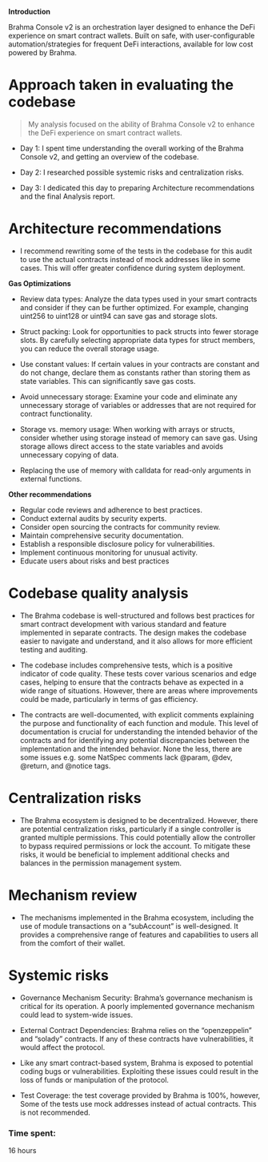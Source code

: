 **Introduction**

Brahma Console v2 is an orchestration layer designed to enhance the DeFi experience on smart contract wallets. Built on safe, with user-configurable automation/strategies for frequent DeFi interactions, available for low cost powered by Brahma.

# Approach taken in evaluating the codebase

>  My analysis focused on the ability of Brahma Console v2 to enhance the DeFi experience on smart contract wallets.

- Day 1: I spent time understanding the overall working of the Brahma Console v2, and getting an overview of the codebase.

- Day 2: I researched possible systemic risks and centralization risks.

- Day 3: I dedicated this day to preparing Architecture recommendations and the final Analysis report.

# Architecture recommendations

- I recommend rewriting some of the tests in the codebase for this audit to use the actual contracts instead of mock addresses like in some cases. This will offer greater confidence during system deployment. 

**Gas Optimizations**


- Review data types: Analyze the data types used in your smart contracts and consider if they can be further optimized. For example, changing uint256 to uint128 or uint94 can save gas and storage slots.
 
- Struct packing: Look for opportunities to pack structs into fewer storage slots. By carefully selecting appropriate data types for struct members, you can reduce the overall storage usage.
 
- Use constant values: If certain values in your contracts are constant and do not change, declare them as constants rather than storing them as state variables. This can significantly save gas costs. 

- Avoid unnecessary storage: Examine your code and eliminate any unnecessary storage of variables or addresses that are not required for contract functionality. 
- Storage vs. memory usage: When working with arrays or structs, consider whether using storage instead of memory can save gas. Using storage allows direct access to the state variables and avoids unnecessary copying of data.
 
- Replacing the use of memory with calldata for read-only arguments in external functions.

**Other recommendations**

- Regular code reviews and adherence to best practices. 
- Conduct external audits by security experts. 
- Consider open sourcing the contracts for community review. 
- Maintain comprehensive security documentation. 
- Establish a responsible disclosure policy for vulnerabilities. 
- Implement continuous monitoring for unusual activity. 
- Educate users about risks and best practices

# Codebase quality analysis

- The Brahma codebase is well-structured and follows best practices for smart contract development with various standard and feature implemented in separate contracts. The design makes the codebase easier to navigate and understand, and it also allows for more efficient testing and auditing.

- The codebase includes comprehensive tests, which is a positive indicator of code quality. These tests cover various scenarios and edge cases, helping to ensure that the contracts behave as expected in a wide range of situations. However, there are areas where improvements could be made, particularly in terms of gas efficiency.

- The contracts are well-documented, with explicit comments explaining the purpose and functionality of each function and module. This level of documentation is crucial for understanding the intended behavior of the contracts and for identifying any potential discrepancies between the implementation and the intended behavior. None the less, there are some issues e.g. some NatSpec comments lack @param, @dev, @return, and @notice tags.

# Centralization risks


- The Brahma ecosystem is designed to be decentralized. However, there are potential centralization risks, particularly if a single controller is granted multiple permissions. This could potentially allow the controller to bypass required permissions or lock the account. To mitigate these risks, it would be beneficial to implement additional checks and balances in the permission management system.


# Mechanism review

- The mechanisms implemented in the Brahma ecosystem, including the use of module transactions on a “subAccount” is well-designed. It provides a comprehensive range of features and capabilities to users all from the comfort of their wallet. 


# Systemic risks

- Governance Mechanism Security: Brahma’s governance mechanism is critical for its operation. A poorly implemented governance mechanism could lead to system-wide issues.

- External Contract Dependencies: Brahma relies on the “openzeppelin” and “solady” contracts. If any of these contracts have vulnerabilities, it would affect the protocol.

- Like any smart contract-based system, Brahma is exposed to potential coding bugs or vulnerabilities. Exploiting these issues could result in the loss of funds or manipulation of the protocol.

- Test Coverage: the test coverage provided by Brahma is 100%, however, Some of the tests use mock addresses instead of actual contracts. This is not recommended.

### Time spent:
16 hours
